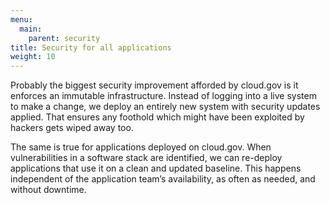 ```yaml
---
menu:
  main:
    parent: security
title: Security for all applications
weight: 10
---
```


Probably the biggest security improvement afforded by cloud.gov is it enforces an immutable infrastructure. Instead of logging into a live system to make a change, we deploy an entirely new system with security updates applied. That ensures any foothold which might have been exploited by hackers gets wiped away too.

The same is true for applications deployed on cloud.gov. When vulnerabilities in a software stack are identified, we can re-deploy applications that use it on a clean and updated baseline. This happens independent of the application team’s availability, as often as needed, and without downtime.
